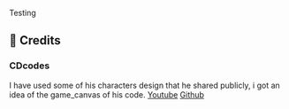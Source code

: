 Testing

## 📰 Credits

### CDcodes
I have used some of his characters design that he shared publicly, i got an idea of the game_canvas of his code.
[Youtube](https://www.youtube.com/@CDcodes)
[Github](https://github.com/ChristianD37)

<br/>
